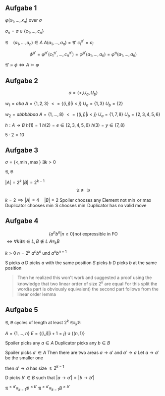 


## Aufgabe 1

$\varphi(x_1, \dots, x_n)$ over $\sigma$

$\sigma_n = \sigma \cup \lbrace c_1, \dots, c_n\rbrace$

$\mathfrak A\quad(a_1, \dots, a_n) \in A$
$A(a_1, \dots, a_n) = \mathfrak A'$
$c_i^{\mathfrak A'} = a_i$

$$\phi^{\mathfrak A'} = \varphi^{\mathfrak A'}(c_1^{\mathfrak A'}, \dots, c_n^{\mathfrak A'}) = \varphi^{\mathfrak A'}(a_1, \dots, a_n) = \varphi^\mathfrak A(a_1, \dots, a_n)$$

$\mathfrak A' \vDash \phi \iff A \vDash \varphi$

## Aufgabe 2

$$\sigma = \lbrace <, U_a, U_b\rbrace$$

$w_1 = aba$
$A = \lbrace 1, 2, 3\rbrace$
$< = \lbrace (i, j) | i < j\rbrace$
$U_a = \lbrace 1, 3\rbrace$
$U_b = \lbrace 2 \rbrace$

$w_2 = abbbbbaa$
$A = \lbrace 1, \dots, 8\rbrace$
$< = \lbrace (i, j) | i < j\rbrace$
$U_a = \lbrace 1, 7, 8\rbrace$
$U_b = \lbrace 2,3,4,5, 6 \rbrace$

$h: A\to B$
$h(1) = 1$
$h(2) = e \in\lbrace 2, 3, 4, 5, 6\rbrace$
$h(3) = y \in \lbrace 7, 8\rbrace$

$5\cdot 2 = 10$


## Aufgabe 3

$\sigma = \lbrace <, \min, \max\rbrace$ 
$\exists k > 0$

$\mathfrak A, \mathfrak B$

$|A| = 2^k$
$|B| = 2^{k-1}$
$$\mathfrak A \not\equiv \mathfrak B$$

$k=2 \implies |A| = 4\quad |B| = 2$
Spoiler chooses any Element not $\min$ or $\max$
Duplicator chooses $\min$
S chooses $\min$
Duplicator has no valid move

## Aufgabe 4

$$\lbrace a^nb^n | n \ge 0\rbrace \text{not expressible in FO}$$
$\iff \forall k \exists \mathfrak A \in L, B \not \in L$
$A \equiv_k B$

$k > 0$
$n = 2^k$
$a^n b^n$ und $a^n b^{n+1}$

S picks $a$
D picks $a$ with the same position
$S$ picks $b$
D picks $b$ at the same position
> Then he realized this won't work
> and suggested a proof using the knowledge that
> two linear order of size $2^k$ are equal
> For this split the word(a part is obviously equivalent) the
> second part follows from the linear order lemma


## Aufgabe 5

$\mathfrak A, \mathfrak B$ cycles of length at least $2^k$
$\mathfrak A \equiv_k \mathfrak B$

$A = \lbrace 1, \dots, n\rbrace$
$E = \lbrace (i, j) | i+1 = j\rbrace \cup \lbrace (n, 1)\rbrace$

Spoiler picks any $a \in A$ 
Duplicator picks any $b\in B$

Spoiler picks $a' \in A$
Then there are two areas
$a \to a'$ and $a' \to a$
Let $a \to a'$ be the smaller one

then $a' \to a$ has size $\ge 2^{k-1}$

D picks $b'\in B$
such that $|a \to a'| = |b \to b'|$

$\mathfrak A^{\le a' } \equiv_{k-1} \mathfrak B^{\le b'}$
$\mathfrak A^{\ge a'} \equiv_{k-1} B^{\ge b'}$
